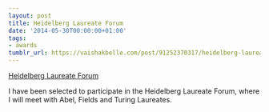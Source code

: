```yaml
---
layout: post
title: Heidelberg Laureate Forum
date: '2014-05-30T00:00:00+01:00'
tags:
- awards
tumblr_url: https://vaishakbelle.com/post/91252370317/heidelberg-laureate-forum
---
```

[Heidelberg Laureate Forum](http://www.heidelberg-laureate-forum.org/)  

I have been selected to participate in the Heidelberg Laureate Forum, where I will meet with Abel, Fields and Turing Laureates.

